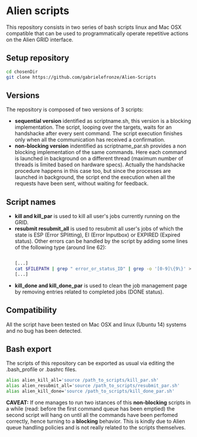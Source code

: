 # Alien scripts
This repository consists in two series of bash scripts linux and Mac OSX compatible that can be used to programmatically operate repetitive actions on the Alien GRID interface.

## Setup repository
```bash
cd chosenDir
git clone https://github.com/gabrielefronze/Alien-Scripts
```

## Versions
The repository is composed of two versions of 3 scripts:
- **sequential version** identified as scriptname.sh, this version is a blocking implementation. The script, looping over the targets, waits for an handshacke after every sent command. The script execution finishes only when all the communication has received a confirmation.
- **non-blocking version** indentified as scriptname_par.sh provides a non blocking implementation of the same commands. Here each command is launched in background on a different thread (maximum number of threads is limited based on hardware specs). Actually the handshacke procedure happens in this case too, but since the processes are launched in background, the script end the execution when all the requests have been sent, without waiting for feedback.

## Script names
- **kill and kill_par** is used to kill all user's jobs currently running on the GRID.
- **resubmit resubmit_all** is used to resubmit all user's jobs of which the state is ESP (Error SPlitting), EI (Error Inputbox) or EXPIRED (Expired status). Other errors can be handled by the script by adding some lines of the following type (around line 62):
  ```bash
  
  [...]
  cat $FILEPATH | grep " error_or_status_ID" | grep -o '[0-9]\{9\}' >> failedmasterjobs.txt
  [...]
  
  ```
- **kill_done and kill_done_par** is used to clean the job management page by removing entries related to completed jobs (DONE status).

## Compatibility
All the script have been tested on Mac OSX and linux (Ubuntu 14) systems and no bug has been detected.

## Bash export
The scripts of this repository can be exported as usual via editing the .bash_profile or .bashrc files.
  ```bash
  alias alien_kill_all='source /path_to_scripts/kill_par.sh'
  alias alien_resubmit_all='source /path_to_scripts/resubmit_par.sh'
  alias alien_kill_done='source /path_to_scripts/kill_done_par.sh'
  ```
  
**CAVEAT:** If one manages to run two istances of this **non-blocking** scripts in a while (read: before the first command queue has been emptied) the second script will hang on until all the commands have been perfomed correctly, hence turning to a **blocking** behavior. This is kindly due to Alien queue handling policies and is not really related to the scripts themselves. 
